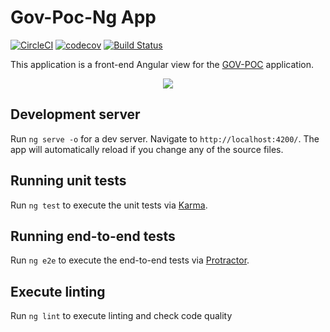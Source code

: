 # Gov-Poc-Ng App

[![CircleCI](https://circleci.com/gh/Artemas-Muzanenhamo/gov-poc-ui.svg?style=svg)](https://circleci.com/gh/Artemas-Muzanenhamo/gov-poc-ui)
[![codecov](https://codecov.io/gh/Artemas-Muzanenhamo/gov-poc-ng/branch/develop/graph/badge.svg)](https://codecov.io/gh/Artemas-Muzanenhamo/gov-poc-ng)
[![Build Status](https://travis-ci.org/Artemas-Muzanenhamo/gov-poc-ui.svg?branch=develop)](https://travis-ci.org/Artemas-Muzanenhamo/gov-poc-ui)


This application is a front-end Angular view for the [GOV-POC](https://github.com/Artemas-Muzanenhamo/gov-poc) application. 

<p align="center">
  <img src="https://user-images.githubusercontent.com/29547780/37141137-00e0f69c-22ac-11e8-8fdc-999cddde3b6c.png">
</p>

## Development server

Run `ng serve -o` for a dev server. Navigate to `http://localhost:4200/`. The app will automatically reload if you change any of the source files.

## Running unit tests

Run `ng test` to execute the unit tests via [Karma](https://karma-runner.github.io).

## Running end-to-end tests

Run `ng e2e` to execute the end-to-end tests via [Protractor](http://www.protractortest.org/).

## Execute linting

Run `ng lint` to execute linting and check code quality
